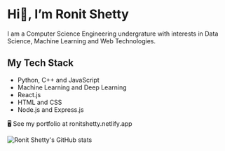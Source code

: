 # Hi👋, I’m Ronit Shetty
I am a Computer Science Engineering undergrature with interests in Data Science, Machine Learning and Web Technologies. 
## My Tech Stack
- Python, C++ and JavaScript
- Machine Learning and Deep Learning
- React.js
- HTML and CSS
- Node.js and Express.js

🖥️  See my portfolio at ronitshetty.netlify.app

![Ronit Shetty's GitHub stats](https://github-readme-stats.vercel.app/api?username=ronitshetty16&show_icons=true&theme=merko)



<!---
ronitshetty16/ronitshetty16 is a ✨ special ✨ repository because its `README.md` (this file) appears on your GitHub profile.
You can click the Preview link to take a look at your changes.
--->
